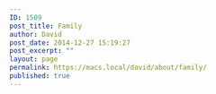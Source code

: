 ```yaml
---
ID: 1509
post_title: Family
author: David
post_date: 2014-12-27 15:19:27
post_excerpt: ""
layout: page
permalink: https://macs.local/david/about/family/
published: true
---
```


